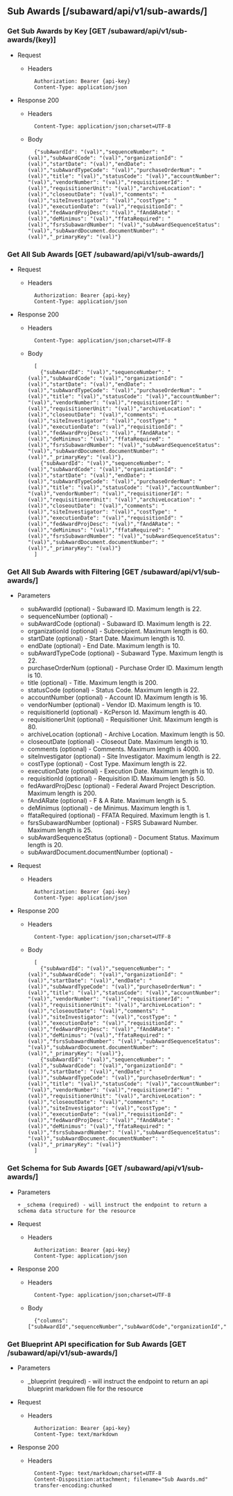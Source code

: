 ## Sub Awards [/subaward/api/v1/sub-awards/]

### Get Sub Awards by Key [GET /subaward/api/v1/sub-awards/(key)]
	 
+ Request

    + Headers

            Authorization: Bearer {api-key}
            Content-Type: application/json

+ Response 200
    + Headers

            Content-Type: application/json;charset=UTF-8

    + Body
    
            {"subAwardId": "(val)","sequenceNumber": "(val)","subAwardCode": "(val)","organizationId": "(val)","startDate": "(val)","endDate": "(val)","subAwardTypeCode": "(val)","purchaseOrderNum": "(val)","title": "(val)","statusCode": "(val)","accountNumber": "(val)","vendorNumber": "(val)","requisitionerId": "(val)","requisitionerUnit": "(val)","archiveLocation": "(val)","closeoutDate": "(val)","comments": "(val)","siteInvestigator": "(val)","costType": "(val)","executionDate": "(val)","requisitionId": "(val)","fedAwardProjDesc": "(val)","fAndARate": "(val)","deMinimus": "(val)","ffataRequired": "(val)","fsrsSubawardNumber": "(val)","subAwardSequenceStatus": "(val)","subAwardDocument.documentNumber": "(val)","_primaryKey": "(val)"}

### Get All Sub Awards [GET /subaward/api/v1/sub-awards/]
	 
+ Request

    + Headers

            Authorization: Bearer {api-key}
            Content-Type: application/json

+ Response 200
    + Headers

            Content-Type: application/json;charset=UTF-8

    + Body
    
            [
              {"subAwardId": "(val)","sequenceNumber": "(val)","subAwardCode": "(val)","organizationId": "(val)","startDate": "(val)","endDate": "(val)","subAwardTypeCode": "(val)","purchaseOrderNum": "(val)","title": "(val)","statusCode": "(val)","accountNumber": "(val)","vendorNumber": "(val)","requisitionerId": "(val)","requisitionerUnit": "(val)","archiveLocation": "(val)","closeoutDate": "(val)","comments": "(val)","siteInvestigator": "(val)","costType": "(val)","executionDate": "(val)","requisitionId": "(val)","fedAwardProjDesc": "(val)","fAndARate": "(val)","deMinimus": "(val)","ffataRequired": "(val)","fsrsSubawardNumber": "(val)","subAwardSequenceStatus": "(val)","subAwardDocument.documentNumber": "(val)","_primaryKey": "(val)"},
              {"subAwardId": "(val)","sequenceNumber": "(val)","subAwardCode": "(val)","organizationId": "(val)","startDate": "(val)","endDate": "(val)","subAwardTypeCode": "(val)","purchaseOrderNum": "(val)","title": "(val)","statusCode": "(val)","accountNumber": "(val)","vendorNumber": "(val)","requisitionerId": "(val)","requisitionerUnit": "(val)","archiveLocation": "(val)","closeoutDate": "(val)","comments": "(val)","siteInvestigator": "(val)","costType": "(val)","executionDate": "(val)","requisitionId": "(val)","fedAwardProjDesc": "(val)","fAndARate": "(val)","deMinimus": "(val)","ffataRequired": "(val)","fsrsSubawardNumber": "(val)","subAwardSequenceStatus": "(val)","subAwardDocument.documentNumber": "(val)","_primaryKey": "(val)"}
            ]

### Get All Sub Awards with Filtering [GET /subaward/api/v1/sub-awards/]
    
+ Parameters

    + subAwardId (optional) - Subaward ID. Maximum length is 22.
    + sequenceNumber (optional) - 
    + subAwardCode (optional) - Subaward ID. Maximum length is 22.
    + organizationId (optional) - Subrecipient. Maximum length is 60.
    + startDate (optional) - Start Date. Maximum length is 10.
    + endDate (optional) - End Date. Maximum length is 10.
    + subAwardTypeCode (optional) - Subaward Type. Maximum length is 22.
    + purchaseOrderNum (optional) - Purchase Order ID. Maximum length is 10.
    + title (optional) - Title. Maximum length is 200.
    + statusCode (optional) - Status Code. Maximum length is 22.
    + accountNumber (optional) - Account ID. Maximum length is 16.
    + vendorNumber (optional) - Vendor ID. Maximum length is 10.
    + requisitionerId (optional) - KcPerson Id. Maximum length is 40.
    + requisitionerUnit (optional) - Requisitioner Unit. Maximum length is 80.
    + archiveLocation (optional) - Archive Location. Maximum length is 50.
    + closeoutDate (optional) - Closeout Date. Maximum length is 10.
    + comments (optional) - Comments. Maximum length is 4000.
    + siteInvestigator (optional) - Site Investigator. Maximum length is 22.
    + costType (optional) - Cost Type. Maximum length is 22.
    + executionDate (optional) - Execution Date. Maximum length is 10.
    + requisitionId (optional) - Requisition ID. Maximum length is 50.
    + fedAwardProjDesc (optional) - Federal Award Project Description. Maximum length is 200.
    + fAndARate (optional) - F & A Rate. Maximum length is 5.
    + deMinimus (optional) - de Minimus. Maximum length is 1.
    + ffataRequired (optional) - FFATA Required. Maximum length is 1.
    + fsrsSubawardNumber (optional) - FSRS Subaward Number. Maximum length is 25.
    + subAwardSequenceStatus (optional) - Document Status. Maximum length is 20.
    + subAwardDocument.documentNumber (optional) - 

            
+ Request

    + Headers

            Authorization: Bearer {api-key}
            Content-Type: application/json 

+ Response 200
    + Headers

            Content-Type: application/json;charset=UTF-8

    + Body
    
            [
              {"subAwardId": "(val)","sequenceNumber": "(val)","subAwardCode": "(val)","organizationId": "(val)","startDate": "(val)","endDate": "(val)","subAwardTypeCode": "(val)","purchaseOrderNum": "(val)","title": "(val)","statusCode": "(val)","accountNumber": "(val)","vendorNumber": "(val)","requisitionerId": "(val)","requisitionerUnit": "(val)","archiveLocation": "(val)","closeoutDate": "(val)","comments": "(val)","siteInvestigator": "(val)","costType": "(val)","executionDate": "(val)","requisitionId": "(val)","fedAwardProjDesc": "(val)","fAndARate": "(val)","deMinimus": "(val)","ffataRequired": "(val)","fsrsSubawardNumber": "(val)","subAwardSequenceStatus": "(val)","subAwardDocument.documentNumber": "(val)","_primaryKey": "(val)"},
              {"subAwardId": "(val)","sequenceNumber": "(val)","subAwardCode": "(val)","organizationId": "(val)","startDate": "(val)","endDate": "(val)","subAwardTypeCode": "(val)","purchaseOrderNum": "(val)","title": "(val)","statusCode": "(val)","accountNumber": "(val)","vendorNumber": "(val)","requisitionerId": "(val)","requisitionerUnit": "(val)","archiveLocation": "(val)","closeoutDate": "(val)","comments": "(val)","siteInvestigator": "(val)","costType": "(val)","executionDate": "(val)","requisitionId": "(val)","fedAwardProjDesc": "(val)","fAndARate": "(val)","deMinimus": "(val)","ffataRequired": "(val)","fsrsSubawardNumber": "(val)","subAwardSequenceStatus": "(val)","subAwardDocument.documentNumber": "(val)","_primaryKey": "(val)"}
            ]
			
### Get Schema for Sub Awards [GET /subaward/api/v1/sub-awards/]
	                                          
+ Parameters

      + _schema (required) - will instruct the endpoint to return a schema data structure for the resource
      
+ Request

    + Headers

            Authorization: Bearer {api-key}
            Content-Type: application/json

+ Response 200
    + Headers

            Content-Type: application/json;charset=UTF-8

    + Body
    
            {"columns":["subAwardId","sequenceNumber","subAwardCode","organizationId","startDate","endDate","subAwardTypeCode","purchaseOrderNum","title","statusCode","accountNumber","vendorNumber","requisitionerId","requisitionerUnit","archiveLocation","closeoutDate","comments","siteInvestigator","costType","executionDate","requisitionId","fedAwardProjDesc","fAndARate","deMinimus","ffataRequired","fsrsSubawardNumber","subAwardSequenceStatus","subAwardDocument.documentNumber"],"primaryKey":"subAwardId"}
		
### Get Blueprint API specification for Sub Awards [GET /subaward/api/v1/sub-awards/]
	 
+ Parameters

     + _blueprint (required) - will instruct the endpoint to return an api blueprint markdown file for the resource
                 
+ Request

    + Headers

            Authorization: Bearer {api-key}
            Content-Type: text/markdown

+ Response 200
    + Headers

            Content-Type: text/markdown;charset=UTF-8
            Content-Disposition:attachment; filename="Sub Awards.md"
            transfer-encoding:chunked
